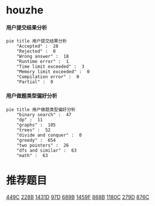 # houzhe

<!-- tabs:start -->



#### **用户提交结果分析**

```mermaid
pie title 用户提交结果分析
    "Accepted" :  28
    "Rejected" :  0
    "Wrong answer" :  18
    "Runtime error" :  1
    "Time limit exceeded" :  3
    "Memory limit exceeded" :  0
    "Compilation error" :  0
    "Partial" :  0
```

#### **用户做题类型偏好分析**

```mermaid
pie title 用户做题类型偏好分析
    "binary search" :  47
    "dp" :  11
    "graphs" :  105
    "trees" :  52
    "divide and conquer" :  0
    "greedy" :  654
    "two pointers" :  26
    "dfs and similar" :  63
    "math" :  63
```



<!-- tabs:end -->
# 推荐题目
[449C](https://codeforces.com/contest/449/problem/C)
[228B](https://codeforces.com/contest/228/problem/B)
[1431D](https://codeforces.com/contest/1431/problem/D)
[97D](https://codeforces.com/contest/97/problem/D)
[689B](https://codeforces.com/contest/689/problem/B)
[1459F](https://codeforces.com/contest/1459/problem/F)
[868B](https://codeforces.com/contest/868/problem/B)
[1180C](https://codeforces.com/contest/1180/problem/C)
[279D](https://codeforces.com/contest/279/problem/D)
[876C](https://codeforces.com/contest/876/problem/C)
